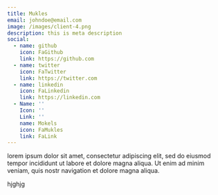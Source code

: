 ```yaml
---
title: Mukles
email: johndoe@email.com
image: /images/client-4.png
description: this is meta description
social:
  - name: github
    icon: FaGithub
    link: https://github.com
  - name: twitter
    icon: FaTwitter
    link: https://twitter.com
  - name: linkedin
    icon: FaLinkedin
    link: https://linkedin.com
  - Name: ''
    Icon: ''
    Link: ''
    name: Mokels
    icon: FaMukles
    link: FaLink
---
```

lorem ipsum dolor sit amet, consectetur adipiscing elit, sed do eiusmod tempor incididunt ut labore et dolore magna aliqua. Ut enim ad minim veniam, quis nostr navigation et dolore magna aliqua.

hjghjg
